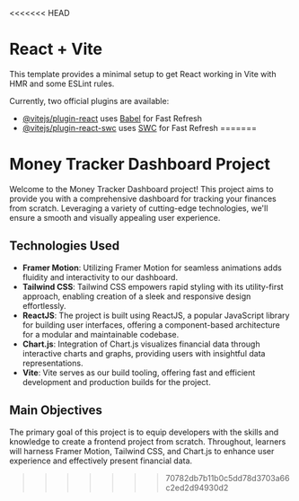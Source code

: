 <<<<<<< HEAD
# React + Vite

This template provides a minimal setup to get React working in Vite with HMR and some ESLint rules.

Currently, two official plugins are available:

- [@vitejs/plugin-react](https://github.com/vitejs/vite-plugin-react/blob/main/packages/plugin-react/README.md) uses [Babel](https://babeljs.io/) for Fast Refresh
- [@vitejs/plugin-react-swc](https://github.com/vitejs/vite-plugin-react-swc) uses [SWC](https://swc.rs/) for Fast Refresh
=======
# Money Tracker Dashboard Project

Welcome to the Money Tracker Dashboard project! This project aims to provide you with a comprehensive dashboard for tracking your finances from scratch. Leveraging a variety of cutting-edge technologies, we'll ensure a smooth and visually appealing user experience.

## Technologies Used
- **Framer Motion**: Utilizing Framer Motion for seamless animations adds fluidity and interactivity to our dashboard.
- **Tailwind CSS**: Tailwind CSS empowers rapid styling with its utility-first approach, enabling creation of a sleek and responsive design effortlessly.
- **ReactJS**: The project is built using ReactJS, a popular JavaScript library for building user interfaces, offering a component-based architecture for a modular and maintainable codebase.
- **Chart.js**: Integration of Chart.js visualizes financial data through interactive charts and graphs, providing users with insightful data representations.
- **Vite**: Vite serves as our build tooling, offering fast and efficient development and production builds for the project.

## Main Objectives
The primary goal of this project is to equip developers with the skills and knowledge to create a frontend project from scratch. Throughout, learners will harness Framer Motion, Tailwind CSS, and Chart.js to enhance user experience and effectively present financial data.


>>>>>>> 70782db7b11b0c5dd78d3703a66c2ed2d94930d2

